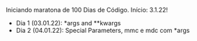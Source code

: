 Iniciando maratona de 100 Dias de Código. Início: 3.1.22!

- Dia 1 (03.01.22): \*args and \*\*kwargs
- Dia 2 (04.01.22): Special Parameters, mmc e mdc com \*args
